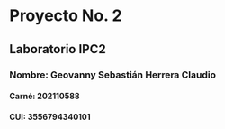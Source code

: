 # Proyecto No. 2
## Laboratorio IPC2
### Nombre: Geovanny Sebastián Herrera Claudio
#### Carné: 202110588
#### CUI: 3556794340101
